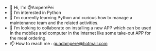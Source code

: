- 👋 Hi, I’m @AmperePei
- 👀 I’m interested in Python
- 🌱 I’m currently learning Python and curious how to manage a maintenance team and the related activities.
- 💞️ I’m looking to collaborate on installing a new APP which can be used in the mobiles and computer in the internet like some take-out APP for the meal ordering.
- 📫 How to reach me : guadampere@hotmail.com

<!---
AmperePei/AmperePei is a ✨ special ✨ repository because its `README.md` (this file) appears on your GitHub profile.
You can click the Preview link to take a look at your changes.
--->
